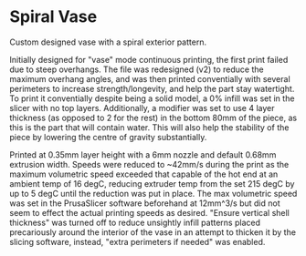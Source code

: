 # Spiral Vase

Custom designed vase with a spiral exterior pattern.

Initially designed for "vase" mode continuous printing, the first print failed due to steep overhangs. The file was redesigned (v2) to reduce the maximum overhang angles, and was then printed conventially with several perimeters to increase strength/longevity, and help the part stay watertight. To print it conventially despite being a solid model, a 0% infill was set in the slicer with no top layers. Additionally, a modifier was set to use 4 layer thickness (as opposed to 2 for the rest) in the bottom 80mm of the piece, as this is the part that will contain water. This will also help the stability of the piece by lowering the centre of gravity substantially.

Printed at 0.35mm layer height with a 6mm nozzle and default 0.68mm extrusion width. Speeds were reduced to ~42mm/s during the print as the maximum volumetric speed exceeded that capable of the hot end at an ambient temp of 16 degC, reducing extruder temp from the set 215 degC by up to 5 degC until the reduction was put in place. The max volumetric speed was set in the PrusaSlicer software beforehand at 12mm^3/s but did not seem to effect the actual printing speeds as desired. "Ensure vertical shell thickness" was turned off to reduce unsightly infill patterns placed precariously around the interior of the vase in an attempt to thicken it by the slicing software, instead, "extra perimeters if needed" was enabled. 